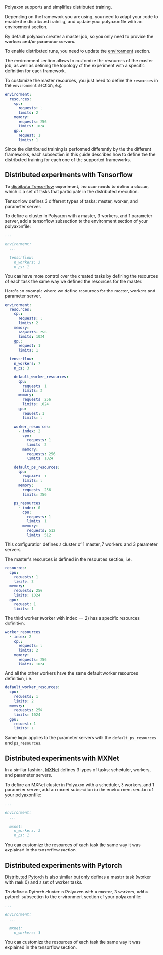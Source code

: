Polyaxon supports and simplifies distributed training. 

Depending on the framework you are using, you need to adapt your code to enable the distributed training, 
and update your polyaxonfile with an environment section.

By default polyaxon creates a master job, so you only need to provide the workers and/or parameter servers.

To enable distributed runs, you need to update the [environment](/polyaxonfile_specification/sections#environment) section.

The environment section allows to customize the resources of the master job, 
as well as defining the topology of the experiment with a specific definition for each framework.

To customize the master resources, you just need to define the `resources` in the `environment` section, e.g.

```yaml
environment:
  resources:
    cpu:
      requests: 1
      limits: 2
    memory:
      requests: 256
      limits: 1024
    gpu:
      request: 1
      limits: 1
```

Since the distributed training is performed differently by the the different frameworks, 
each subsection in this guide describes how to define the the distributed training for each one of the supported frameworks.

## Distributed experiments with Tensorflow

To [distribute Tensorflow](https://www.tensorflow.org/deploy/distributed) experiment, 
the user needs to define a cluster, which is a set of tasks that participate in the distributed execution.

Tensorflow defines 3 different types of tasks: master, worker, and parameter server.

To define a cluster in Polyaxon with a master, 3 workers, and 1 parameter server, 
add a tensorflow subsection to the environment section of your polyaxonfile: 

```yaml
...

environment:
  ...
  
  tensorflow:
    n_workers: 3
    n_ps: 1
```

You can have more control over the created tasks by defining the resources of each task 
the same way we defined the resources for the master.

Here's an example where we define resources for the master, workers and parameter server. 


```yaml
environment:
  resources:
    cpu:
      requests: 1
      limits: 2
    memory:
      requests: 256
      limits: 1024
    gpu:
      request: 1
      limits: 1

  tensorflow:
    n_workers: 7
    n_ps: 3

    default_worker_resources:
      cpu:
        requests: 1
        limits: 2
      memory:
        requests: 256
        limits: 1024
      gpu:
        request: 1
        limits: 1

    worker_resources:
      - index: 2
        cpu:
          requests: 1
          limits: 2
        memory:
          requests: 256
          limits: 1024

    default_ps_resources:
      cpu:
        requests: 1
        limits: 1
      memory:
        requests: 256
        limits: 256

    ps_resources:
      - index: 0
        cpu:
          requests: 1
          limits: 1
        memory:
          requests: 512
          limits: 512
```

This configuration defines a cluster of 1 master, 7 workers, and 3 parameter servers.

The master's resources is defined in the resources section, i.e.

```yaml
resources:
  cpu:
    requests: 1
    limits: 2
  memory:
    requests: 256
    limits: 1024
  gpu:
    request: 1
    limits: 1
``` 

The third worker (worker with index == 2) has a specific resources definition:

```yaml
worker_resources:
  - index: 2
    cpu:
      requests: 1
      limits: 2
    memory:
      requests: 256
      limits: 1024
```
And all the other workers have the same default worker resources definition, i.e.

```yaml
default_worker_resources:
  cpu:
    requests: 1
    limits: 2
  memory:
    requests: 256
    limits: 1024
  gpu:
    request: 1
    limits: 1
```

Same logic applies to the parameter servers with the `default_ps_resources` and `ps_resources`.

## Distributed experiments with MXNet

In a similar fashion, [MXNet](https://mxnet.incubator.apache.org/faq/multi_devices.html#distributed-training-with-multiple-machines) defines 3 types of tasks: scheduler, workers, and parameter servers.

To define an MXNet cluster in Polyaxon with a scheduler, 3 workers, and 1 parameter server, 
add an mxnet subsection to the environment section of your polyaxonfile: 

```yaml
...

environment:
  ...
  
  mxnet:
    n_workers: 3
    n_ps: 1
```

You can customize the resources of each task the same way it was explained in the tensorflow section.


## Distributed experiments with Pytorch

[Distributed Pytorch](http://pytorch.org/tutorials/intermediate/dist_tuto.html) is also similar but only defines a master task (worker with rank 0) and a set of worker tasks. 

To define a Pytorch cluster in Polyaxon with a master, 3 workers, 
add a pytorch subsection to the environment section of your polyaxonfile: 


```yaml
...

environment:
  ...
  
  mxnet:
    n_workers: 3
```

You can customize the resources of each task the same way it was explained in the tensorflow section.

